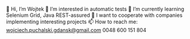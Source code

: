 👋 Hi, I’m Wojtek
👀 I’m interested in automatic tests
🌱 I’m currently learning Selenium Grid, Java REST-assured
💞️ I want to cooperate with companies implementing interesting projects
📫 How to reach me:
          wojciech.puchalski.gdansk@gmail.com 
          0048 600 151 804

